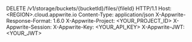 DELETE /v1/storage/buckets/{bucketId}/files/{fileId} HTTP/1.1
Host: &lt;REGION&gt;.cloud.appwrite.io
Content-Type: application/json
X-Appwrite-Response-Format: 1.6.0
X-Appwrite-Project: <YOUR_PROJECT_ID>
X-Appwrite-Session: 
X-Appwrite-Key: <YOUR_API_KEY>
X-Appwrite-JWT: <YOUR_JWT>

